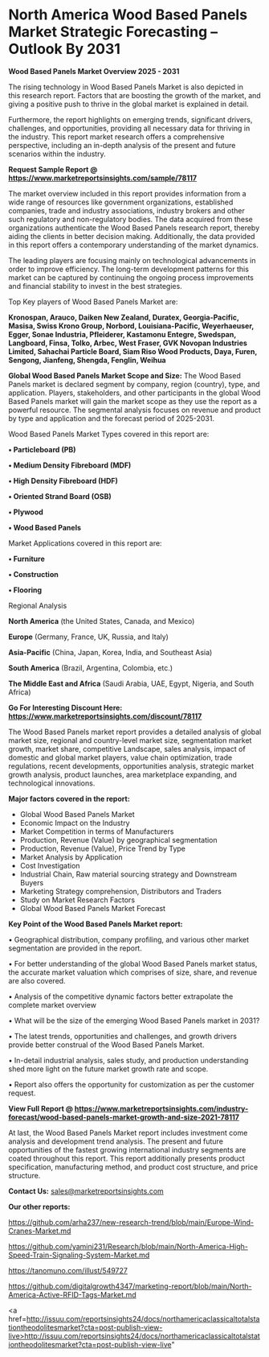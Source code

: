 # North America Wood Based Panels Market Strategic Forecasting – Outlook By 2031

<Strong> Wood Based Panels Market Overview 2025 - 2031</strong>

The rising technology in Wood Based Panels Market is also depicted in this research report. Factors that are boosting the growth of the market, and giving a positive push to thrive in the global market is explained in detail.

Furthermore, the report highlights on emerging trends, significant drivers, challenges, and opportunities, providing all necessary data for thriving in the industry. This report market research offers a comprehensive perspective, including an in-depth analysis of the present and future scenarios within the industry.

<strong>Request Sample Report @ <a href=https://www.marketreportsinsights.com/sample/78117>https://www.marketreportsinsights.com/sample/78117</a></strong>

The market overview included in this report provides information from a wide range of resources like government organizations, established companies, trade and industry associations, industry brokers and other such regulatory and non-regulatory bodies. The data acquired from these organizations authenticate the Wood Based Panels research report, thereby aiding the clients in better decision making. Additionally, the data provided in this report offers a contemporary understanding of the market dynamics.

The leading players are focusing mainly on technological advancements in order to improve efficiency. The long-term development patterns for this market can be captured by continuing the ongoing process improvements and financial stability to invest in the best strategies.

Top Key players of Wood Based Panels Market are:

<strong>Kronospan, Arauco, Daiken New Zealand, Duratex, Georgia-Pacific, Masisa, Swiss Krono Group, Norbord, Louisiana-Pacific, Weyerhaeuser, Egger, Sonae Industria, Pfleiderer, Kastamonu Entegre, Swedspan, Langboard, Finsa, Tolko, Arbec, West Fraser, GVK Novopan Industries Limited, Sahachai Particle Board, Siam Riso Wood Products, Daya, Furen, Sengong, Jianfeng, Shengda, Fenglin, Weihua</strong>

<strong><b>Global Wood Based Panels Market Scope and Size:</b></strong>
The Wood Based Panels market is declared segment by company, region (country), type, and application. Players, stakeholders, and other participants in the global Wood Based Panels market will gain the market scope as they use the report as a powerful resource. The segmental analysis focuses on revenue and product by type and application and the forecast period of 2025-2031.

Wood Based Panels Market Types covered in this report are:

<strong>• Particleboard (PB)

• Medium Density Fibreboard (MDF)

• High Density Fibreboard (HDF)

• Oriented Strand Board (OSB) 

• Plywood

• Wood Based Panels</strong>

Market Applications covered in this report are:

<strong>• Furniture

• Construction

• Flooring</strong> 

Regional Analysis

<strong>North America</strong> (the United States, Canada, and Mexico)

<strong>Europe</strong> (Germany, France, UK, Russia, and Italy)

<strong>Asia-Pacific</strong> (China, Japan, Korea, India, and Southeast Asia)

<strong>South America</strong> (Brazil, Argentina, Colombia, etc.)

<strong>The Middle East and Africa</strong> (Saudi Arabia, UAE, Egypt, Nigeria, and South Africa)

<strong>Go For Interesting Discount Here: <a href=https://www.marketreportsinsights.com/discount/78117>https://www.marketreportsinsights.com/discount/78117</a></strong>

The Wood Based Panels market report provides a detailed analysis of global market size, regional and country-level market size, segmentation market growth, market share, competitive Landscape, sales analysis, impact of domestic and global market players, value chain optimization, trade regulations, recent developments, opportunities analysis, strategic market growth analysis, product launches, area marketplace expanding, and technological innovations.

<strong><b>Major factors covered in the report:</b></strong>
<ul>
  <li>Global Wood Based Panels Market </li>
  <li>Economic Impact on the Industry</li>
  <li>Market Competition in terms of Manufacturers</li>
  <li>Production, Revenue (Value) by geographical segmentation</li>
  <li>Production, Revenue (Value), Price Trend by Type</li>
  <li>Market Analysis by Application</li>
  <li>Cost Investigation</li>
  <li>Industrial Chain, Raw material sourcing strategy and Downstream Buyers</li>
  <li>Marketing Strategy comprehension, Distributors and Traders</li>
  <li>Study on Market Research Factors</li>
  <li>Global Wood Based Panels Market Forecast</li>
</ul>

<strong><b>Key Point of the Wood Based Panels Market report:</b></strong>

• Geographical distribution, company profiling, and various other market segmentation are provided in the report.

• For better understanding of the global Wood Based Panels market status, the accurate market valuation which comprises of size, share, and revenue are also covered.

• Analysis of the competitive dynamic factors better extrapolate the complete market overview

• What will be the size of the emerging Wood Based Panels market in 2031?

• The latest trends, opportunities and challenges, and growth drivers provide better construal of the Wood Based Panels Market.

• In-detail industrial analysis, sales study, and production understanding shed more light on the future market growth rate and scope.

• Report also offers the opportunity for customization as per the customer request.

<strong><b>View Full Report @ <a href=https://www.marketreportsinsights.com/industry-forecast/wood-based-panels-market-growth-and-size-2021-78117>https://www.marketreportsinsights.com/industry-forecast/wood-based-panels-market-growth-and-size-2021-78117</a></b></strong>


At last, the Wood Based Panels Market report includes investment come analysis and development trend analysis. The present and future opportunities of the fastest growing international industry segments are coated throughout this report. This report additionally presents product specification, manufacturing method, and product cost structure, and price structure.

<strong>Contact Us:</strong>
sales@marketreportsinsights.com

<strong>Our other reports:</strong>

<a href=https://github.com/arha237/new-research-trend/blob/main/Europe-Wind-Cranes-Market.md>https://github.com/arha237/new-research-trend/blob/main/Europe-Wind-Cranes-Market.md</a>

<a href=https://github.com/yamini231/Research/blob/main/North-America-High-Speed-Train-Signaling-System-Market.md>https://github.com/yamini231/Research/blob/main/North-America-High-Speed-Train-Signaling-System-Market.md</a>

<a href=https://tanomuno.com/illust/549727>https://tanomuno.com/illust/549727</a>

<a href=https://github.com/digitalgrowth4347/marketing-report/blob/main/North-America-Active-RFID-Tags-Market.md>https://github.com/digitalgrowth4347/marketing-report/blob/main/North-America-Active-RFID-Tags-Market.md</a>

<a href=http://issuu.com/reportsinsights24/docs/northamericaclassicaltotalstationtheodolitesmarket?cta=post-publish-view-live>http://issuu.com/reportsinsights24/docs/northamericaclassicaltotalstationtheodolitesmarket?cta=post-publish-view-live</a>"
